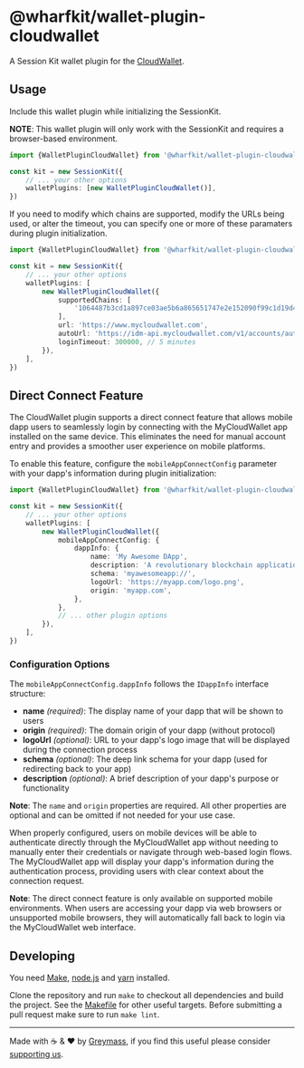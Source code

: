 # @wharfkit/wallet-plugin-cloudwallet

A Session Kit wallet plugin for the [CloudWallet](https://mycloudwallet.com).

## Usage

Include this wallet plugin while initializing the SessionKit.

**NOTE**: This wallet plugin will only work with the SessionKit and requires a browser-based environment.

```ts
import {WalletPluginCloudWallet} from '@wharfkit/wallet-plugin-cloudwallet'

const kit = new SessionKit({
    // ... your other options
    walletPlugins: [new WalletPluginCloudWallet()],
})
```

If you need to modify which chains are supported, modify the URLs being used, or alter the timeout, you can specify one or more of these paramaters during plugin initialization.

```ts
import {WalletPluginCloudWallet} from '@wharfkit/wallet-plugin-cloudwallet'

const kit = new SessionKit({
    // ... your other options
    walletPlugins: [
        new WalletPluginCloudWallet({
            supportedChains: [
                '1064487b3cd1a897ce03ae5b6a865651747e2e152090f99c1d19d44e01aea5a4', // WAX (Mainnet)
            ],
            url: 'https://www.mycloudwallet.com',
            autoUrl: 'https://idm-api.mycloudwallet.com/v1/accounts/auto-accept',
            loginTimeout: 300000, // 5 minutes
        }),
    ],
})
```

## Direct Connect Feature

The CloudWallet plugin supports a direct connect feature that allows mobile dapp users to seamlessly login by connecting with the MyCloudWallet app installed on the same device. This eliminates the need for manual account entry and provides a smoother user experience on mobile platforms.

To enable this feature, configure the `mobileAppConnectConfig` parameter with your dapp's information during plugin initialization:

```ts
import {WalletPluginCloudWallet} from '@wharfkit/wallet-plugin-cloudwallet'

const kit = new SessionKit({
    // ... your other options
    walletPlugins: [
        new WalletPluginCloudWallet({
            mobileAppConnectConfig: {
                dappInfo: {
                    name: 'My Awesome DApp',
                    description: 'A revolutionary blockchain application',
                    schema: 'myawesomeapp://',
                    logoUrl: 'https://myapp.com/logo.png',
                    origin: 'myapp.com',
                },
            },
            // ... other plugin options
        }),
    ],
})
```

### Configuration Options

The `mobileAppConnectConfig.dappInfo` follows the `IDappInfo` interface structure:

- **name** *(required)*: The display name of your dapp that will be shown to users
- **origin** *(required)*: The domain origin of your dapp (without protocol)
- **logoUrl** *(optional)*: URL to your dapp's logo image that will be displayed during the connection process
- **schema** *(optional)*: The deep link schema for your dapp (used for redirecting back to your app)
- **description** *(optional)*: A brief description of your dapp's purpose or functionality

**Note**: The `name` and `origin` properties are required. All other properties are optional and can be omitted if not needed for your use case.

When properly configured, users on mobile devices will be able to authenticate directly through the MyCloudWallet app without needing to manually enter their credentials or navigate through web-based login flows. The MyCloudWallet app will display your dapp's information during the authentication process, providing users with clear context about the connection request.

**Note**: The direct connect feature is only available on supported mobile environments. When users are accessing your dapp via web browsers or unsupported mobile browsers, they will automatically fall back to login via the MyCloudWallet web interface.

## Developing

You need [Make](https://www.gnu.org/software/make/), [node.js](https://nodejs.org/en/) and [yarn](https://classic.yarnpkg.com/en/docs/install) installed.

Clone the repository and run `make` to checkout all dependencies and build the project. See the [Makefile](./Makefile) for other useful targets. Before submitting a pull request make sure to run `make lint`.

---

Made with ☕️ & ❤️ by [Greymass](https://greymass.com), if you find this useful please consider [supporting us](https://greymass.com/support-us).
